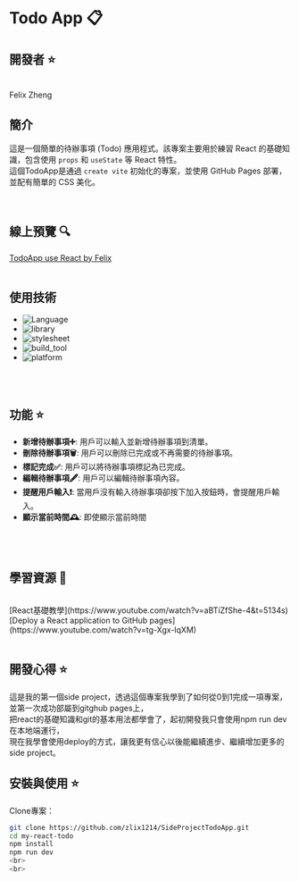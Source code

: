 # Todo App 📋

## 開發者 ⭐
<br>
Felix Zheng
<br>



## 簡介
這是一個簡單的待辦事項 (Todo) 應用程式。該專案主要用於練習 React 的基礎知識，包含使用 `props` 和 `useState` 等 React 特性。<br>
這個TodoApp是通過 `create vite` 初始化的專案，並使用 GitHub Pages 部署，並配有簡單的 CSS 美化。
<br>
<br>
<br>
## 線上預覽 🔍
[TodoApp use React by Felix](https://zlix1214.github.io/SideProjectTodoApp/)
<br>
<br>

## 使用技術

- ![Language](https://img.shields.io/badge/language-JavaScript-brightgreen)
- ![library](https://img.shields.io/badge/library-React-red)
- ![stylesheet](https://img.shields.io/badge/stylesheet-CSS-blue)
- ![build_tool](https://img.shields.io/badge/build_tool-Vite-orange)
- ![platform](https://img.shields.io/badge/platform-Github_pages-lightgray)
<br>
<br>


## 功能 ⭐

- **新增待辦事項➕**: 用戶可以輸入並新增待辦事項到清單。
- **刪除待辦事項🗑️**: 用戶可以刪除已完成或不再需要的待辦事項。
- **標記完成✅**: 用戶可以將待辦事項標記為已完成。
- **編輯待辦事項🖋️**: 用戶可以編輯待辦事項內容。
- **提醒用戶輸入❗**: 當用戶沒有輸入待辦事項卻按下加入按鈕時，會提醒用戶輸入。
- **顯示當前時間🕰️**: 即使顯示當前時間
<br>
<br>

## 學習資源 📖
<br>
[React基礎教學](https://www.youtube.com/watch?v=aBTiZfShe-4&t=5134s)<br>
[Deploy a React application to GitHub pages](https://www.youtube.com/watch?v=tg-Xgx-lqXM)
<br>
<br>

## 開發心得 ⭐

這是我的第一個side project，透過這個專案我學到了如何從0到1完成一項專案，並第一次成功部屬到gitghub pages上，<br>把react的基礎知識和git的基本用法都學會了，起初開發我只會使用npm run dev在本地端運行，<br>現在我學會使用deploy的方式，讓我更有信心以後能繼續進步、繼續增加更多的side project。

## 安裝與使用 ⭐

Clone專案：

   ```bash
   git clone https://github.com/zlix1214/SideProjectTodoApp.git
   cd my-react-todo
   npm install
   npm run dev
<br>
<br>


